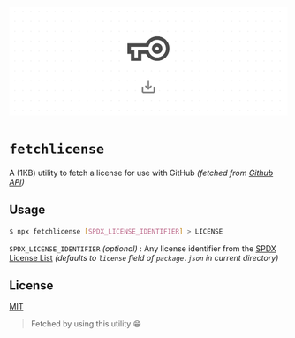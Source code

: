 ![banner image](fetchlicense.png)

# `fetchlicense`
A (1KB) utility to fetch a license for use with GitHub _(fetched from [Github API](https://api.github.com/licenses/))_

## Usage
``` sh
$ npx fetchlicense [SPDX_LICENSE_IDENTIFIER] > LICENSE
```

`SPDX_LICENSE_IDENTIFIER` _(optional)_ : Any license identifier from the [SPDX License List](https://spdx.org/licenses/)
_(defaults to `license` field of `package.json` in current directory)_

## License
[MIT](LICENSE)
> Fetched by using this utility 😁

